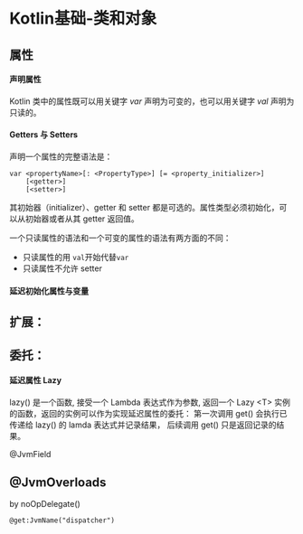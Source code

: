 # Kotlin基础-类和对象

## 属性

#### 声明属性

Kotlin 类中的属性既可以用关键字 _var_ 声明为可变的，也可以用关键字 _val_ 声明为只读的。

#### Getters 与 Setters

声明一个属性的完整语法是：

```
var <propertyName>[: <PropertyType>] [= <property_initializer>]
    [<getter>]
    [<setter>]
```

其初始器（initializer）、getter 和 setter 都是可选的。属性类型必须初始化，可以从初始器或者从其 getter 返回值。

一个只读属性的语法和一个可变的属性的语法有两方面的不同：

* 只读属性的用 `val`开始代替`var`&#x20;
* 只读属性不允许 setter

#### 延迟初始化属性与变量



## 扩展：



## 委托： <a href="#wei-tuo" id="wei-tuo"></a>

#### 延迟属性 Lazy

lazy() 是一个函数, 接受一个 Lambda 表达式作为参数, 返回一个 Lazy \<T> 实例的函数，返回的实例可以作为实现延迟属性的委托： 第一次调用 get() 会执行已传递给 lazy() 的 lamda 表达式并记录结果， 后续调用 get() 只是返回记录的结果。









@JvmField



## @JvmOverloads



by noOpDelegate()



```
@get:JvmName("dispatcher")
```
